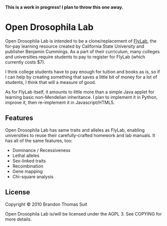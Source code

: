 **This is a work in progress! I plan to throw this one away.**

Open Drosophila Lab
===================

Open Drosophila Lab is intended to be a clone/replacement of 
[FlyLab](http://biologylab.awlonline.com/protected/FlyLab/flylab.php), the 
for-pay learning resource created by California State University and publisher 
Benjamin Cummings. As a part of their curriculum, many colleges and universities 
require students to pay to register for FlyLab (which currently costs $7). 

I think college students have to pay enough for tuition and books as is, so if I
can help by creating something that saves a little bit of money for a lot of 
students, I think that will a measure of good.

As for FlyLab itself, it amounts to little more than a simple Java applet for 
learning basic non-Mendelian inheritance. I plan to implement it in Python, 
improve it, then re-implement it in Javascript/HTML5. 

Features
--------

Open Drosophila Lab has same traits and alleles as FlyLab, enabling universities
to reuse their carefully-crafted homework and lab manuals. It has all of the 
same features, too:

* Dominance / Recessiveness
* Lethal alleles
* Sex-linked traits
* Recombination
* Gene mapping
* Chi-square analysis

License
-------

Copyright &copy; 2010 Brandon Thomas Suit

Open Drosophila Lab is/will be licensed under the AGPL 3. See COPYING for more
details.

